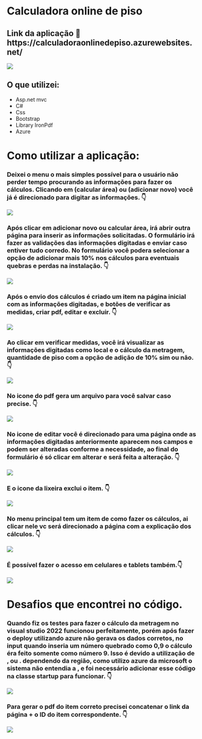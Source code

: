 <h1>Calculadora online de piso</h1>

<h2>Link da aplicação 🔗 https://calculadoraonlinedepiso.azurewebsites.net/</h2>

 <img src="https://github.com/luizmarcelolm/CalculadoraOnlineDePiso/blob/master/wwwroot/Imagens%20readme/1.png" /> 

<h2>O que utilizei:</h2>
<ul>
 <li>Asp.net mvc</li>
 <li>C#</li>
 <li>Css</li> 
 <li>Bootstrap</li>
 <li>Library IronPdf</li>
 <li>Azure</li>
</ul> 

<h1>Como utilizar a aplicação:</h1>
<h3>Deixei o menu o mais simples possível para o usuário não perder tempo procurando as informações para fazer os cálculos. Clicando em (calcular área) ou (adicionar novo) você já é direcionado para digitar as informações. 👇</h3>
 <img src="https://github.com/luizmarcelolm/CalculadoraOnlineDePiso/blob/master/wwwroot/Imagens%20readme/2.png" /> 


<h3>Após clicar em adicionar novo ou calcular área, irá abrir outra página para inserir as informações solicitadas. O formulário irá fazer as validações das informações digitadas e enviar caso entiver tudo corredo. No formulário você podera selecionar a opção de adicionar mais 10% nos cálculos para eventuais quebras e perdas na instalação. 👇</h3>
 <img src="https://github.com/luizmarcelolm/CalculadoraOnlineDePiso/blob/master/wwwroot/Imagens%20readme/3.png" /> 


<h3>Após o envio dos cálculos é criado um item na página inicial com as informações digitadas, e botões de verificar as medidas, criar pdf, editar e excluir. 👇</h3>
 <img src="https://github.com/luizmarcelolm/CalculadoraOnlineDePiso/blob/master/wwwroot/Imagens%20readme/4.png" /> 

<h3>Ao clicar em verificar medidas, você irá visualizar as informações digitadas como local e o cálculo da metragem, quantidade de piso com a opção de adição de 10% sim ou não. 👇</h3>
 <img src="https://github.com/luizmarcelolm/CalculadoraOnlineDePiso/blob/master/wwwroot/Imagens%20readme/5.png" /> 
 
<h3>No icone do pdf gera um arquivo para você salvar caso precise. 👇</h3>
<img src=”https://github.com/luizmarcelolm/CalculadoraOnlineDePiso/blob/master/wwwroot/Imagens%20readme/6.png” />


<h3>No icone de editar você é direcionado para uma página onde as informações digitadas anteriormente aparecem nos campos e podem ser alteradas conforme a necessidade, ao final do formulário é só clicar em alterar e será feita a alteração. 👇</h3>
 <img src="https://github.com/luizmarcelolm/CalculadoraOnlineDePiso/blob/master/wwwroot/Imagens%20readme/7.png" /> 
 
<h3>E o icone da lixeira exclui o item. 👇</h3>
 <img src="https://github.com/luizmarcelolm/CalculadoraOnlineDePiso/blob/master/wwwroot/Imagens%20readme/8.png" /> 
 
<h3>No menu principal tem um item de como fazer os cálculos, ai clicar nele vc será direcionado a página com a explicação dos cálculos. 👇</h3>
 <img src="https://github.com/luizmarcelolm/CalculadoraOnlineDePiso/blob/master/wwwroot/Imagens%20readme/9.png" /> 
 
<h3>É possível fazer o acesso em celulares e tablets também.👇</h3>
 <img src="https://github.com/luizmarcelolm/CalculadoraOnlineDePiso/blob/master/wwwroot/Imagens%20readme/10.png" /> 
 
<h1>Desafios que encontrei no código.</h1>
<h3>Quando fiz os testes para fazer o cálculo da metragem no visual studio 2022 funcionou perfeitamente, porém após fazer o deploy utilizando azure não gerava os dados corretos, no input quando inseria um número quebrado como 0,9 o cálculo éra feito somente como número 9. Isso é devido a utilização de , ou . dependendo da região, como utilizo azure da microsoft o sistema não entendia a , e foi necessário adicionar esse código na classe startup para funcionar. 👇</h3>
 <img src="https://github.com/luizmarcelolm/CalculadoraOnlineDePiso/blob/master/wwwroot/Imagens%20readme/11.png" /> 
 
<h3>Para gerar o pdf do item correto precisei concatenar o link da página + o ID do item correspondente. 👇</h3>
 <img src="https://github.com/luizmarcelolm/CalculadoraOnlineDePiso/blob/master/wwwroot/Imagens%20readme/12.png" /> 






















